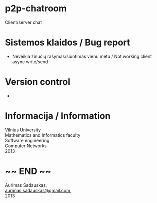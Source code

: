 p2p-chatroom
============

Client/server chat


Sistemos klaidos / Bug report
============
<ul>
<li>Neveikia žinučių rašymas/siuntimas vienu metu / Not working client async write/send</li>
</ul>

Version control
============
<ul>
<li></li>
</ul>


Informacija / Information
============
Vilnius University<br>
Mathematics and Informatics faculty<br>
Software engineering<Br>
Computer Networks<br>
2013

~~ END ~~
=============================================
Aurimas Sadauskas, <br>
aurimas.sadauskas@gmail.com, <br>
2013

